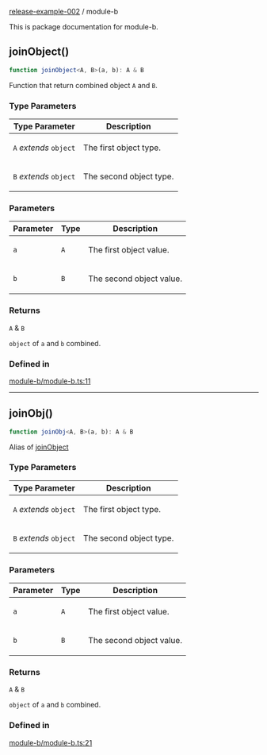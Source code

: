 [release-example-002](https://github.com/itsmeid/release-example-002/tree/main/docs/README.md) / module-b

This is package documentation for module-b.

## joinObject()

```ts
function joinObject<A, B>(a, b): A & B
```

Function that return combined object `A` and `B`.

### Type Parameters

<table>
<thead>
<tr>
<th>Type Parameter</th>
<th>Description</th>
</tr>
</thead>
<tbody>
<tr>
<td>

`A` *extends* `object`

</td>
<td>

The first object type.

</td>
</tr>
<tr>
<td>

`B` *extends* `object`

</td>
<td>

The second object type.

</td>
</tr>
</tbody>
</table>

### Parameters

<table>
<thead>
<tr>
<th>Parameter</th>
<th>Type</th>
<th>Description</th>
</tr>
</thead>
<tbody>
<tr>
<td>

`a`

</td>
<td>

`A`

</td>
<td>

The first object value.

</td>
</tr>
<tr>
<td>

`b`

</td>
<td>

`B`

</td>
<td>

The second object value.

</td>
</tr>
</tbody>
</table>

### Returns

`A` & `B`

`object` of `a` and `b` combined.

### Defined in

[module-b/module-b.ts:11](https://github.com/itsmeid/release-example-002/blob/ae8067690af9e8b8f4a13312a205ea2c0868eec4/src/module-b/module-b.ts#L11)

***

## joinObj()

```ts
function joinObj<A, B>(a, b): A & B
```

Alias of [joinObject](https://github.com/itsmeid/release-example-002/tree/main/docs/module-b.md#joinObject)

### Type Parameters

<table>
<thead>
<tr>
<th>Type Parameter</th>
<th>Description</th>
</tr>
</thead>
<tbody>
<tr>
<td>

`A` *extends* `object`

</td>
<td>

The first object type.

</td>
</tr>
<tr>
<td>

`B` *extends* `object`

</td>
<td>

The second object type.

</td>
</tr>
</tbody>
</table>

### Parameters

<table>
<thead>
<tr>
<th>Parameter</th>
<th>Type</th>
<th>Description</th>
</tr>
</thead>
<tbody>
<tr>
<td>

`a`

</td>
<td>

`A`

</td>
<td>

The first object value.

</td>
</tr>
<tr>
<td>

`b`

</td>
<td>

`B`

</td>
<td>

The second object value.

</td>
</tr>
</tbody>
</table>

### Returns

`A` & `B`

`object` of `a` and `b` combined.

### Defined in

[module-b/module-b.ts:21](https://github.com/itsmeid/release-example-002/blob/ae8067690af9e8b8f4a13312a205ea2c0868eec4/src/module-b/module-b.ts#L21)
